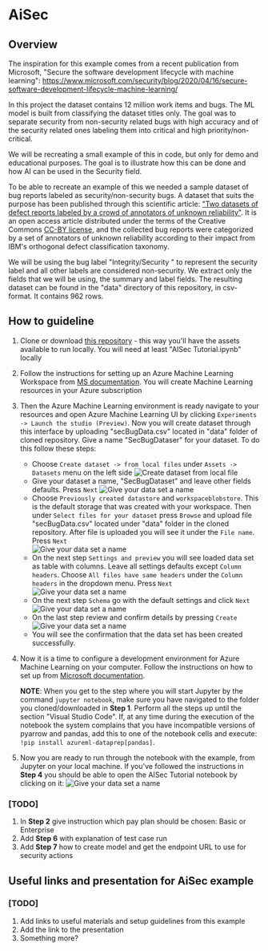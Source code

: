 # AiSec

## Overview

The inspiration for this example comes from a recent publication from Microsoft, "Secure the software development lifecycle with machine learning":
https://www.microsoft.com/security/blog/2020/04/16/secure-software-development-lifecycle-machine-learning/  

In this project the dataset contains 12 million work items and bugs. The ML model is built from classifying the dataset titles only. The goal was to separate security from non-security related bugs with high accuracy and of the security related ones labeling them into critical and high priority/non-critical. 

 We will be recreating a small example of this in code, but only for demo and educational purposes. The goal is to illustrate how this can be done and how AI can be used in the Security field. 

To be able to recreate an example of this we needed a sample dataset of bug reports labeled as security/non-security bugs. A dataset that suits the purpose has been published through this scientific article: ["Two datasets of defect reports labeled by a crowd of annotators of unknown reliability"](https://www.sciencedirect.com/science/article/pii/S2352340918303226). It is an open access article distributed under the terms of the Creative Commons [CC-BY license](https://creativecommons.org/licenses/by/4.0/), and the collected bug reports were categorized by a set of annotators of unknown reliability according to their impact from IBM's orthogonal defect classification taxonomy. 

We will be using the bug label "Integrity/Security " to represent the security label and all other labels are considered non-security. We extract only the fields that we will be using, the summary and label fields. The resulting dataset can be found in the "data" directory of this repository, in csv-format. It contains 962 rows. 


## How to guideline

1. Clone or download [this repository](https://github.com/cecilidw/aisec) - this way you'll have the assets available to run locally. You will need at least "AISec Tutorial.ipynb" locally
2. Follow the instructions for setting up an Azure Machine Learning Workspace from [MS documentation](https://docs.microsoft.com/en-us/azure/machine-learning/how-to-manage-workspace). You will create Machine Learning resources in your Azure subscription 
3. Then the Azure Machine Learning environment is ready navigate to your resources and open Azure Machine Learning UI by clicking `Experiments -> Launch the studio (Preview)`. Now you will create dataset through this interface by uploading "secBugData.csv" located in "data" folder of cloned repository. Give a name "SecBugDataser" for your dataset. To do this follow these steps:
     * Choose `Create dataset -> from local files` under `Assets -> Datasets` menu on the left side
     ![Create dataset from local file](docs/images/createdataset0.jpg)
     * Give your dataset a name, "SecBugDataset" and leave other fields defaults. Press `Next`
     ![Give your data set a name](docs/images/createdataset1.jpg)
     * Choose `Previously created datastore` and `workspaceblobstore`. This is the default storage that was created with your workspace. Then under `Select files for your dataset` press `Browse` and upload file "secBugData.csv" located under "data" folder in the cloned repository. After file is uploaded you will see it under the `File name`. Press `Next`  
     ![Give your data set a name](docs/images/createdataset2.jpg)
     * On the next step `Settings and preview` you will see loaded data set as table with columns. Leave all settings defaults except `Column headers`. Choose `All files have same headers` under the `Column headers` in the dropdown menu. Press `Next`
     ![Give your data set a name](docs/images/createdataset3.jpg)
     * On the next step `Schema` go with the default settings and click `Next`
     ![Give your data set a name](docs/images/createdataset4.jpg)
     * On the last step review and confirm details by pressing `Create`
     ![Give your data set a name](docs/images/createdataset5.jpg)
     * You will see the confirmation that the data set has been created successfully.

4. Now it is a time to configure a development environment for Azure Machine Learning on your computer. Follow the instructions on how to set up from [Microsoft documentation](https://docs.microsoft.com/en-us/azure/machine-learning/how-to-configure-environment#local). 
   
   **NOTE**: When you get to the step where you will start Jupyter by the command `jupyter notebook`, make sure you have navigated to the folder you cloned/downloaded in **Step 1**. Perform all the steps up until the section "Visual Studio Code". If, at any time during the execution of the notebook the system complains that you have incompatible versions of pyarrow and pandas, add this to one of the notebook cells and execute: `!pip install azureml-dataprep[pandas]`.

5. Now you are ready to run through the notebook with the example, from Jupyter on your local machine. If you've followed the instructions in **Step 4** you should be able to open the AISec Tutorial notebook by clicking on it:
![Give your data set a name](docs/images/runTutorialFromJupyter.jpg)

### [TODO]

1. In **Step 2** give instruction which pay plan should be chosen: Basic or Enterprise
2. Add **Step 6** with explanation of test case run
3. Add **Step 7** how to create model and get the endpoint URL to use for security actions

## Useful links and presentation for AiSec example

### [TODO]
1. Add links to useful materials and setup guidelines from this example
2. Add the link to the presentation
3. Something more?

